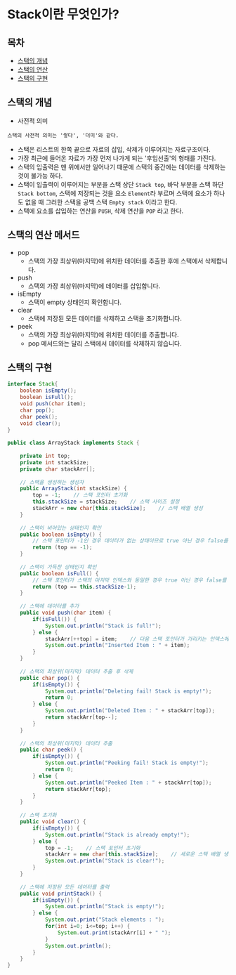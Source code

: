 # Stack이란 무엇인가?

## 목차
  - [스택의 개념](#스택의-개념)
  - [스택의 연산](#스택의-연산)
  - [스택의 구현](#스택의-구현)



## 스택의 개념

- 사전적 의미
```
스택의 사전적 의미는 '쌓다', '더미'와 같다.
```

- 스택은 리스트의 한쪽 끝으로 자료의 삽입, 삭제가 이루어지는 자료구조이다.
- 가장 최근에 들어온 자료가 가장 먼저 나가게 되는 '후입선출'의 형태를 가진다.
- 스택의 입출력은 맨 위에서만 일어나기 때문에 스택의 중간에는 데이터를 삭제하는 것이 불가능 하다.
- 스택이 입출력이 이루어지는 부분을 스택 상단 `Stack top`, 바닥 부분을 스택 하단 `Stack bottom`, 스택에 저장되는 것을 요소 `Element`라 부르며 스택에 요소가 하나도 없을 때 그러한 스택을 공백 스택 `Empty stack` 이라고 한다.
- 스택에 요소를 삽입하는 연산을 `PUSH`, 삭제 연산을 `POP` 라고 한다.


## 스택의 연산 메서드
- pop
  - 스택의 가장 최상위(마지막)에 위치한 데이터를 추출한 후에 스택에서 삭제합니다.
- push
  -  스택의 가장 최상위(마지막)에 데이터를 삽입합니다.
- isEmpty
  - 스택이 empty 상태인지 확인합니다.
- clear
  - 스택에 저장된 모든 데이터를 삭제하고 스택을 초기화합니다.
- peek
  - 스택의 가장 최상위(마지막)에 위치한 데이터를 추출합니다.
  - pop 메서드와는 달리 스택에서 데이터를 삭제하지 않습니다.


## 스택의 구현
```java
interface Stack{
    boolean isEmpty();
    boolean isFull();
    void push(char item);
    char pop();
    char peek();
    void clear();
}
 
public class ArrayStack implements Stack {
    
    private int top;
    private int stackSize;
    private char stackArr[];
 
    // 스택을 생성하는 생성자
    public ArrayStack(int stackSize) {
        top = -1;    // 스택 포인터 초기화
        this.stackSize = stackSize;    // 스택 사이즈 설정
        stackArr = new char[this.stackSize];    // 스택 배열 생성
    }
    
    // 스택이 비어있는 상태인지 확인
    public boolean isEmpty() {
        // 스택 포인터가 -1인 경우 데이터가 없는 상태이므로 true 아닌 경우 false를 return
        return (top == -1);
    }
    
    // 스택이 가득찬 상태인지 확인
    public boolean isFull() {
        // 스택 포인터가 스택의 마지막 인덱스와 동일한 경우 true 아닌 경우 false를 return
        return (top == this.stackSize-1);
    }
    
    // 스택에 데이터를 추가
    public void push(char item) {
        if(isFull()) {
            System.out.println("Stack is full!");
        } else {             
            stackArr[++top] = item;    // 다음 스택 포인터가 가리키는 인덱스에 데이터 추가
            System.out.println("Inserted Item : " + item);
        }
    }
    
    // 스택의 최상위(마지막) 데이터 추출 후 삭제
    public char pop() {
        if(isEmpty()) {
            System.out.println("Deleting fail! Stack is empty!");
            return 0;
        } else { 
            System.out.println("Deleted Item : " + stackArr[top]);
            return stackArr[top--];
        }                
    }
    
    // 스택의 최상위(마지막) 데이터 추출
    public char peek() {
        if(isEmpty()) {
            System.out.println("Peeking fail! Stack is empty!");
            return 0;
        } else { 
            System.out.println("Peeked Item : " + stackArr[top]);
            return stackArr[top];
        }
    }
    
    // 스택 초기화
    public void clear() {
        if(isEmpty()) {
            System.out.println("Stack is already empty!");
        } else {
            top = -1;    // 스택 포인터 초기화
            stackArr = new char[this.stackSize];    // 새로운 스택 배열 생성
            System.out.println("Stack is clear!");
        }
    }
    
    // 스택에 저장된 모든 데이터를 출력
    public void printStack() {
        if(isEmpty()) {
            System.out.println("Stack is empty!");
        } else {
            System.out.print("Stack elements : ");
            for(int i=0; i<=top; i++) {
                System.out.print(stackArr[i] + " ");
            }
            System.out.println();
        }
    }
}
```